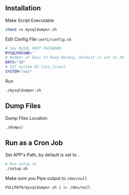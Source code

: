 ## Installation
Make Script Executable
```sh
chmod +x mysqldumper.sh
```
Edit Config File `confi/config.sh`
```sh
# Sey MySQL ROOT PASSWORD
MYSQLPASSWD=''
# Number of Days to Keep Backup, Default is set to 30
DAYS="30"
# SET System OS [osx,linux]
SYSTEM="osx"
```
Run
```sh
./mysqldumper.sh
```

## Dump Files
Dump Files Location
```sh
./dumps/
```


## Run as a Cron Job
Set APP's Path, by default is set to `.`
```sh
# Run setup.sh
./setup.sh
```
Make sure you Pipe output to `/dev/null`
```sh
FULLPATH/mysqldumper.sh | &> /dev/null
```
